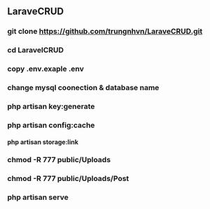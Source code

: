 ## LaraveCRUD

### git clone https://github.com/trungnhvn/LaraveCRUD.git

### cd LaravelCRUD
 
### copy .env.exaple .env
 
### change mysql coonection & database name
 
### php artisan key:generate
 
### php artisan config:cache
 
#### php artisan storage:link
 
### chmod -R 777 public/Uploads
### chmod -R 777 public/Uploads/Post 
 
### php artisan serve
 
 
